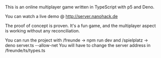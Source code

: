 This is an online multiplayer game written in TypeScript with p5 and Deno.

You can watch a live demo @ http://server.nanohack.de

The proof of concept is proven. 
It's a fun game, and the multiplayer aspect is working without any reconciliation.

You can run the project with /freunde -> npm run dev and /spielplatz -> deno server.ts --allow-net 
You will have to change the server address in /freunde/ts/types.ts
